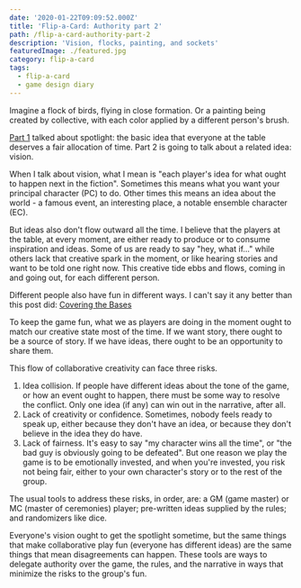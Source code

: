 ```yaml
---
date: '2020-01-22T09:09:52.000Z'
title: 'Flip-a-Card: Authority part 2'
path: /flip-a-card-authority-part-2
description: 'Vision, flocks, painting, and sockets'
featuredImage: ./featured.jpg
category: flip-a-card
tags:
  - flip-a-card
  - game design diary
---
```

    


Imagine a flock of birds, flying in close formation. Or a painting being created by collective, with each color applied by a different person's brush.

[Part 1](/flip-a-card-authority-part-1/) talked about spotlight: the basic idea that everyone at the table deserves a fair allocation of time. Part 2 is going to talk about a related idea: vision.

When I talk about vision, what I mean is "each player's idea for what ought to happen next in the fiction". Sometimes this means what you want your principal character (PC) to do. Other times this means an idea about the world - a famous event, an interesting place, a notable ensemble character (EC).

But ideas also don't flow outward all the time. I believe that the players at the table, at every moment, are either ready to produce or to consume inspiration and ideas. Some of us are ready to say "hey, what if..." while others lack that creative spark in the moment, or like hearing stories and want to be told one right now. This creative tide ebbs and flows, coming in and going out, for each different person.

Different people also have fun in different ways. I can't say it any better than this post did: [Covering the Bases](http://games.spaceanddeath.com/sin_aesthetics/34)

To keep the game fun, what we as players are doing in the moment ought to match our creative state most of the time. If we want story, there ought to be a source of story. If we have ideas, there ought to be an opportunity to share them.

This flow of collaborative creativity can face three risks.

1. Idea collision. If people have different ideas about the tone of the game, or how an event ought to happen, there must be some way to resolve the conflict. Only one idea (if any) can win out in the narrative, after all.
2. Lack of creativity or confidence. Sometimes, nobody feels ready to speak up, either because they don't have an idea, or because they don't believe in the idea they do have.
3. Lack of fairness. It's easy to say "my character wins all the time", or "the bad guy is obviously going to be defeated". But one reason we play the game is to be emotionally invested, and when you're invested, you risk not being fair, either to your own character's story or to the rest of the group.

The usual tools to address these risks, in order, are: a GM (game master) or MC (master of ceremonies) player; pre-written ideas supplied by the rules; and randomizers like dice.

Everyone's vision ought to get the spotlight sometime, but the same things that make collaborative play fun (everyone has different ideas) are the same things that mean disagreements can happen. These tools are ways to delegate authority over the game, the rules, and the narrative in ways that minimize the risks to the group's fun.


    
